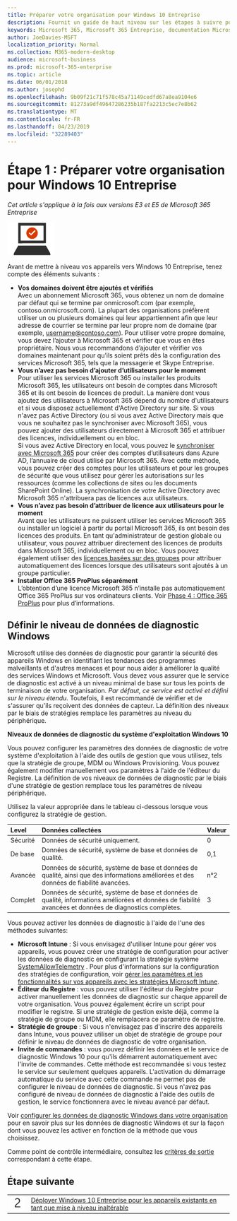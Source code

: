 ```yaml
---
title: Préparer votre organisation pour Windows 10 Entreprise
description: Fournit un guide de haut niveau sur les étapes à suivre pour déployer Windows 10 Entreprise sur les ordinateurs dans le cadre de Microsoft 365 Entreprise.
keywords: Microsoft 365, Microsoft 365 Entreprise, documentation Microsoft 365, Windows 10 Entreprise, déploiement
author: JoeDavies-MSFT
localization_priority: Normal
ms.collection: M365-modern-desktop
audience: microsoft-business
ms.prod: microsoft-365-enterprise
ms.topic: article
ms.date: 06/01/2018
ms.author: josephd
ms.openlocfilehash: 9b09f21c71f578c45a71149cedfd67a8ea9104e6
ms.sourcegitcommit: 81273a9df49647286235b187fa2213c5ec7e8b62
ms.translationtype: MT
ms.contentlocale: fr-FR
ms.lasthandoff: 04/23/2019
ms.locfileid: "32289403"
---
```

# <a name="step-1-prepare-your-organization-for-windows-10-enterprise"></a>Étape 1 : Préparer votre organisation pour Windows 10 Entreprise

*Cet article s'applique à la fois aux versions E3 et E5 de Microsoft 365 Entreprise*

![](./media/deploy-foundation-infrastructure/win10enterprise_icon-small.png)

Avant de mettre à niveau vos appareils vers Windows 10 Entreprise, tenez compte des éléments suivants :

- **Vos domaines doivent être ajoutés et vérifiés** <br>Avec un abonnement Microsoft 365, vous obtenez un nom de domaine par défaut qui se termine par onmicrosoft.com (par exemple, contoso.onmicrosoft.com). La plupart des organisations préfèrent utiliser un ou plusieurs domaines qui leur appartiennent afin que leur adresse de courrier se termine par leur propre nom de domaine (par exemple, username@contoso.com). Pour utiliser votre propre domaine, vous devez l’ajouter à Microsoft 365 et vérifier que vous en êtes propriétaire. Nous vous recommandons d’ajouter et vérifier vos domaines maintenant pour qu’ils soient prêts dès la configuration des services Microsoft 365, tels que la messagerie et Skype Entreprise.
- **Vous n’avez pas besoin d’ajouter d’utilisateurs pour le moment** <br>Pour utiliser les services Microsoft 365 ou installer les produits Microsoft 365, les utilisateurs ont besoin de comptes dans Microsoft 365 et ils ont besoin de licences de produit. La manière dont vous ajoutez des utilisateurs à Microsoft 365 dépend du nombre d'utilisateurs et si vous disposez actuellement d'Active Directory sur site. Si vous n'avez pas Active Directory (ou si vous avez Active Directory mais que vous ne souhaitez pas le synchroniser avec Microsoft 365), vous pouvez ajouter des utilisateurs directement à Microsoft 365 et attribuer des licences, individuellement ou en bloc.
  <br> Si vous avez Active Directory en local, vous pouvez le [synchroniser avec Microsoft 365](identity-azure-ad-connect.md#identity-sync) pour créer des comptes d’utilisateurs dans Azure AD, l’annuaire de cloud utilisé par Microsoft 365. Avec cette méthode, vous pouvez créer des comptes pour les utilisateurs et pour les groupes de sécurité que vous utilisez pour gérer les autorisations sur les ressources (comme les collections de sites ou les documents SharePoint Online). La synchronisation de votre Active Directory avec Microsoft 365 n'attribuera pas de licences aux utilisateurs.
- **Vous n’avez pas besoin d’attribuer de licence aux utilisateurs pour le moment** <br> Avant que les utilisateurs ne puissent utiliser les services Microsoft 365 ou installer un logiciel à partir du portail Microsoft 365, ils ont besoin des licences des produits. En tant qu'administrateur de gestion globale ou utilisateur, vous pouvez attribuer directement des licences de produits dans Microsoft 365, individuellement ou en bloc. Vous pouvez également utiliser des [licences basées sur des groupes](identity-self-service-group-management.md#identity-group-license) pour attribuer automatiquement des licences lorsque des utilisateurs sont ajoutés à un groupe particulier. 
- **Installer Office 365 ProPlus séparément** <br>L’obtention d’une licence Microsoft 365 n’installe pas automatiquement Office 365 ProPlus sur vos ordinateurs clients. Voir [Phase 4 : Office 365 ProPlus](office365proplus-infrastructure.md) pour plus d’informations. 

## <a name="set-windows-diagnostics-data-level"></a>Définir le niveau de données de diagnostic Windows

Microsoft utilise des données de diagnostic pour garantir la sécurité des appareils Windows en identifiant les tendances des programmes malveillants et d'autres menaces et pour nous aider à améliorer la qualité des services Windows et Microsoft. Vous devez vous assurer que le service de diagnostic est activé à un niveau minimal de base sur tous les points de terminaison de votre organisation. *Par défaut, ce service est activé et défini sur le niveau étendu.* Toutefois, il est recommandé de vérifier et de s'assurer qu'ils reçoivent des données de capteur. La définition des niveaux par le biais de stratégies remplace les paramètres au niveau du périphérique. 

**Niveaux de données de diagnostic du système d'exploitation Windows 10**

Vous pouvez configurer les paramètres des données de diagnostic de votre système d'exploitation à l'aide des outils de gestion que vous utilisez, tels que la stratégie de groupe, MDM ou Windows Provisioning. Vous pouvez également modifier manuellement vos paramètres à l'aide de l'éditeur du Registre. La définition de vos niveaux de données de diagnostic par le biais d'une stratégie de gestion remplace tous les paramètres de niveau périphérique.

Utilisez la valeur appropriée dans le tableau ci-dessous lorsque vous configurez la stratégie de gestion.

| Level | Données collectées | Valeur |
|:--- |:--- |:--- |
| Sécurité | Données de sécurité uniquement. | 0 |
| De base | Données de sécurité, système de base et données de qualité. | 0,1 |
| Avancée | Données de sécurité, système de base et données de qualité, ainsi que des informations améliorées et des données de fiabilité avancées. | n°2 |
| Complet | Données de sécurité, système de base et données de qualité, informations améliorées et données de fiabilité avancées et données de diagnostics complètes. | 3 |

Vous pouvez activer les données de diagnostic à l'aide de l'une des méthodes suivantes:

* **Microsoft Intune** : Si vous envisagez d'utiliser Intune pour gérer vos appareils, vous pouvez créer une stratégie de configuration pour activer les données de diagnostic en configurant la stratégie système <a href="https://docs.microsoft.com/windows/client-management/mdm/policy-csp-system#system-allowtelemetry" target="blank">SystemAllowTelemetry</a> . Pour plus d'informations sur la configuration des stratégies de configuration, voir [gérer les paramètres et les fonctionnalités sur vos appareils avec les stratégies Microsoft Intune](https://aka.ms/intuneconfigpolicies).
* **Éditeur du Registre** : vous pouvez utiliser l'éditeur du Registre pour activer manuellement les données de diagnostic sur chaque appareil de votre organisation. Vous pouvez également écrire un script pour modifier le registre. Si une stratégie de gestion existe déjà, comme la stratégie de groupe ou MDM, elle remplacera ce paramètre de registre.
* **Stratégie de groupe** : Si vous n'envisagez pas d'inscrire des appareils dans Intune, vous pouvez utiliser un objet de stratégie de groupe pour définir le niveau de données de diagnostic de votre organisation.
* **Invite de commandes** : vous pouvez définir les données et le service de diagnostic Windows 10 pour qu'ils démarrent automatiquement avec l'invite de commandes. Cette méthode est recommandée si vous testez le service sur seulement quelques appareils. L'activation du démarrage automatique du service avec cette commande ne permet pas de configurer le niveau de données de diagnostic. Si vous n'avez pas configuré de niveau de données de diagnostic à l'aide des outils de gestion, le service fonctionnera avec le niveau avancé par défaut.

Voir [configurer les données de diagnostic Windows dans votre organisation](https://docs.microsoft.com/windows/configuration/configure-windows-diagnostic-data-in-your-organization) pour en savoir plus sur les données de diagnostic Windows et sur la façon dont vous pouvez les activer en fonction de la méthode que vous choisissez.

Comme point de contrôle intermédiaire, consultez les [critères de sortie](windows10-exit-criteria.md#crit-windows10-step1) correspondant à cette étape.

## <a name="next-step"></a>Étape suivante

|||
|:-------|:-----|
|![](./media/stepnumbers/Step2.png)| [Déployer Windows 10 Entreprise pour les appareils existants en tant que mise à niveau inaltérable](windows10-deploy-inplaceupgrade.md) |






